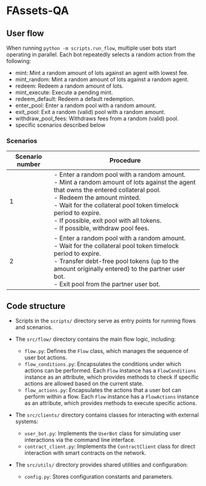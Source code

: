 # FAssets-QA

## User flow

When running `python -m scripts.run_flow`, multiple user bots start operating in parallel.
Each bot repeatedly selects a random action from the following:
  - mint: Mint a random amount of lots against an agent with lowest fee.
  - mint_random: Mint a random amount of lots against a random agent.
  - redeem: Redeem a random amount of lots.
  - mint_execute: Execute a pending mint.
  - redeem_default: Redeem a default redemption.
  - enter_pool: Enter a random pool with a random amount.
  - exit_pool: Exit a random (valid) pool with a random amount.
  - withdraw_pool_fees: Withdraws fees from a random (valid) pool.
  - specific scenarios described below

### Scenarios

| Scenario number | Procedure       |
|-----------------|-----------------|
| 1               | - Enter a random pool with a random amount. <br>- Mint a random amount of lots against the agent that owns the entered collateral pool. <br>- Redeem the amount minted. <br>- Wait for the collateral pool token timelock period to expire. <br>- If possible, exit pool with all tokens. <br>- If possible, withdraw pool fees. |
| 2               | - Enter a random pool with a random amount. <br>- Wait for the collateral pool token timelock period to expire. <br>- Transfer debt-free pool tokens (up to the amount originally entered) to the partner user bot. <br>- Exit pool from the partner user bot. |

## Code structure

- Scripts in the `scripts/` directory serve as entry points for running flows and scenarios.

- The `src/flow/` directory contains the main flow logic, including:
  - `flow.py`: Defines the `Flow` class, which manages the sequence of user bot actions.
  - `flow_conditions.py`: Encapsulates the conditions under which actions can be performed.
  Each `Flow` instance has a `FlowConditions` instance as an attribute, which provides methods to check if specific actions are allowed based on the current state.
  - `flow_actions.py`: Encapsulates the actions that a user bot can perform within a flow.
  Each `Flow` instance has a `FlowActions` instance as an attribute, which provides methods to execute specific actions.
  
- The `src/clients/` directory contains classes for interacting with external systems:
  - `user_bot.py`: Implements the `UserBot` class for simulating user interactions via the command line interface.
  - `contract_client.py`: Implements the `ContractClient` class for direct interaction with smart contracts on the network.

- The `src/utils/` directory provides shared utilities and configuration:
  - `config.py`: Stores configuration constants and parameters.

